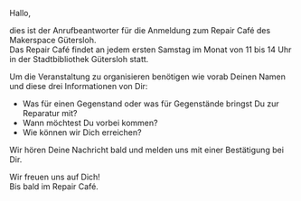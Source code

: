 Hallo,

dies ist der Anrufbeantworter für die Anmeldung zum Repair Café des Makerspace Gütersloh.  
Das Repair Café findet an jedem ersten Samstag im Monat von 11 bis 14 Uhr in der Stadtbibliothek Gütersloh statt.

Um die Veranstaltung zu organisieren benötigen wie vorab Deinen Namen und diese drei Informationen von Dir:

- Was für einen Gegenstand oder was für Gegenstände bringst Du zur Reparatur mit?
- Wann möchtest Du vorbei kommen?
- Wie können wir Dich erreichen?

Wir hören Deine Nachricht bald und melden uns mit einer Bestätigung bei Dir.  

Wir freuen uns auf Dich!  
Bis bald im Repair Café.